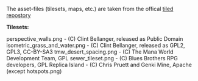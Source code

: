 The asset-files (tilesets, maps, etc.) are taken from the offical [tiled repostory](https://github.com/bjorn/tiled)

**Tilesets:**

perspective_walls.png - (C) Clint Bellanger, released as Public Domain
isometric_grass_and_water.png - (C) Clint Bellanger, released as GPL2, GPL3, CC-BY-SA3
tmw_desert_spacing.png - (C) The Mana World Development Team, GPL
sewer_tileset.png - (C) Blues Brothers RPG developers, GPL
Replica Island - (C) Chris Pruett and Genki Mine, Apache (except hotspots.png)